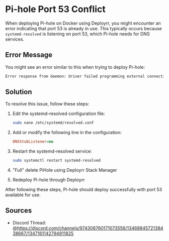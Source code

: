 # Pi-hole Port 53 Conflict

When deploying Pi-hole on Docker using Deployrr, you might encounter an error indicating that port 53 is already in use. This typically occurs because `systemd-resolved` is listening on port 53, which Pi-hole needs for DNS services.

## Error Message

You might see an error similar to this when trying to deploy Pi-hole:

```bash
Error response from daemon: driver failed programming external connectivity on endpoint pihole: failed to bind host port for 0.0.0.0:53:172.18.0.18:53/tcp: address already in use
```

## Solution

To resolve this issue, follow these steps:

1. Edit the systemd-resolved configuration file:
   ```bash
   sudo nano /etc/systemd/resolved.conf
   ```

2. Add or modify the following line in the configuration:
   ```ini
   DNSStubListener=no
   ```

3. Restart the systemd-resolved service:
   ```bash
   sudo systemctl restart systemd-resolved
   ```

4. "Full" delete PiHole using Deployrr Stack Manager

5. Redeploy Pi-hole through Deployrr

After following these steps, Pi-hole should deploy successfully with port 53 available for use.

## Sources

- Discord Thread: @https://discord.com/channels/974306760171073556/1346884572138438667/1347161142794911825
